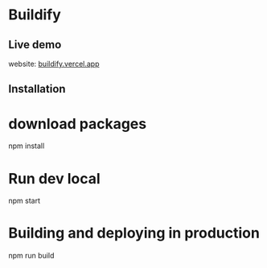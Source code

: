 # Buildify

## Live demo

website: [buildify.vercel.app](https://buildify.vercel.app/)

## Installation

# download packages
npm install

# Run dev local
npm start

# Building and deploying in production
npm run build
